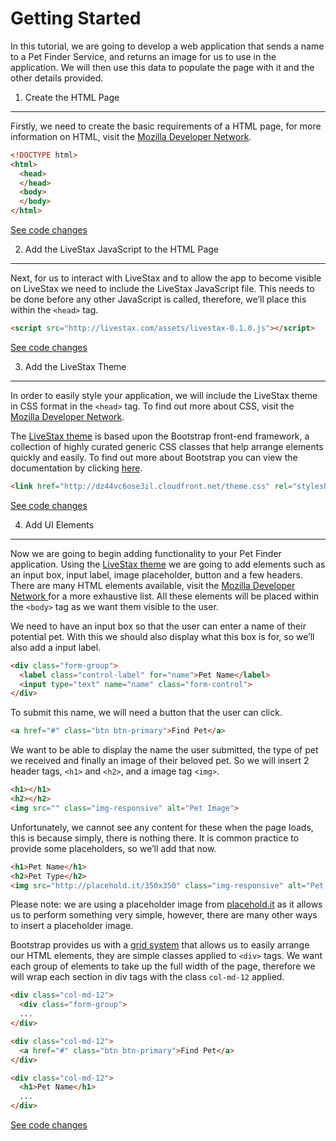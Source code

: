Getting Started
===

In this tutorial, we are going to develop a web application that sends a name
to a Pet Finder Service, and returns an image for us to use in the application.
We will then use this data to populate the page with it and the other details
provided.

1. Create the HTML Page
---
Firstly, we need to create the basic requirements of a HTML page, for
more information on HTML, visit the
[Mozilla Developer Network](https://developer.mozilla.org/en-US/docs/Web/HTML).

```html
<!DOCTYPE html>
<html>
  <head>
  </head>
  <body>
  </body>
</html>
```
[See code changes](https://github.com/livestax/tutorial-pet-finder/commit/5454cd6d8b5ca4322387bf238bccf2d5d88b1b61)

2. Add the LiveStax JavaScript to the HTML Page
---
Next, for us to interact with LiveStax and to allow the app to become
visible on LiveStax we need to include the LiveStax JavaScript file.
This needs to be done before any other JavaScript is called, therefore,
we’ll place this within the `<head>` tag.

```html
<script src="http://livestax.com/assets/livestax-0.1.0.js"></script>
```
[See code changes](https://github.com/livestax/tutorial-pet-finder/commit/0cd754a6c68ca091fd3bf7a7637194f4ded34392)

3. Add the LiveStax Theme
---
In order to easily style your application, we will include the LiveStax
theme in CSS format in the `<head>` tag. To find out more about CSS, visit the
[Mozilla Developer Network](https://developer.mozilla.org/en-US/docs/Web/CSS/Reference).

The [LiveStax theme](http://livestax.github.io/theme/) is based upon the Bootstrap
front-end framework, a collection of highly curated generic CSS classes that help arrange
elements quickly and easily. To find out more about Bootstrap you can view the
documentation by clicking [here](http://getbootstrap.com/).

```html
<link href="http://dz44vc6ose3il.cloudfront.net/theme.css" rel="stylesheet" type="text/css" media="all">
```
[See code changes](https://github.com/livestax/tutorial-pet-finder/commit/f061853a9dc2c0d7a63fac6094c56ecfa7486490)

4. Add UI Elements
---
Now we are going to begin adding functionality to your Pet Finder application.
Using the [LiveStax theme](http://livestax.github.io/theme/) we are going to add
elements such as an input box, input label, image placeholder, button and a few
headers. There are many HTML elements available, visit the
[Mozilla Developer Network ](https://developer.mozilla.org/en-US/docs/Web/HTML/Element)
for a more exhaustive list. All these elements will be placed within the `<body>` tag
as we want them visible to the user.

We need to have an input box so that the user can enter a name of their potential pet.
With this we should also display what this box is for, so we’ll also add a input label.

```html
<div class="form-group">
  <label class="control-label" for="name">Pet Name</label>
  <input type="text" name="name" class="form-control">
</div>
```

To submit this name, we will need a button that the user can click.

```html
<a href="#" class="btn btn-primary">Find Pet</a>
```

We want to be able to display the name the user submitted, the type of pet we received
and finally an image of their beloved pet. So we will insert 2 header tags, `<h1>` and
`<h2>`, and a image tag `<img>`.

```html
<h1></h1>
<h2></h2>
<img src="" class="img-responsive" alt="Pet Image">
```

Unfortunately, we cannot see any content for these when the page loads, this is because
simply, there is nothing there. It is common practice to provide some placeholders, so
we’ll add that now.

```html
<h1>Pet Name</h1>
<h2>Pet Type</h2>
<img src="http://placehold.it/350x350" class="img-responsive" alt="Pet Image">
```
Please note: we are using a placeholder image from [placehold.it](http://www.placehold.it)
as it allows us to perform something very simple, however, there are many other ways to
insert a placeholder image.

Bootstrap provides us with a [grid system](http://getbootstrap.com/css/#grid) that allows
us to easily arrange our HTML elements, they are simple classes applied to `<div>` tags.
We want each group of elements to take up the full width of the page, therefore we will
wrap each section in div tags with the class `col-md-12` applied.

```html
<div class="col-md-12">
  <div class="form-group">
  ...
</div>

<div class="col-md-12">
  <a href="#" class="btn btn-primary">Find Pet</a>
</div>

<div class="col-md-12">
  <h1>Pet Name</h1>
  ...
</div>
```

[See code changes](https://github.com/livestax/tutorial-pet-finder/commit/ed6946949fb69e1944274777dee6e8b89415c33c)
